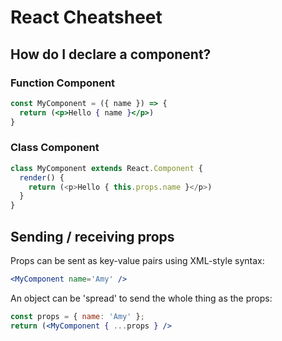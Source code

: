 # React Cheatsheet

## How do I declare a component?

### Function Component
```jsx
const MyComponent = ({ name }) => {
  return (<p>Hello { name }</p>)
}
```

### Class Component
```js
class MyComponent extends React.Component {
  render() {
    return (<p>Hello { this.props.name }</p>)
  }
}
```

## Sending / receiving props

Props can be sent as key-value pairs using XML-style syntax:
```jsx
<MyComponent name='Amy' />
```

An object can be 'spread' to send the whole thing as the props:
```jsx
const props = { name: 'Amy' };
return (<MyComponent { ...props } />
```
